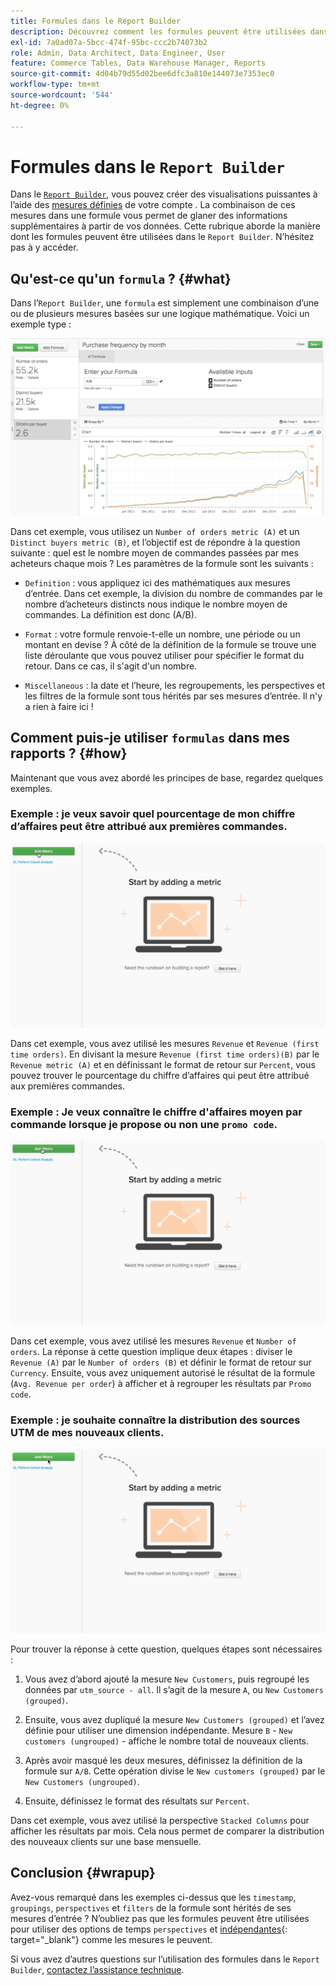 ```yaml
---
title: Formules dans le Report Builder
description: Découvrez comment les formules peuvent être utilisées dans Report Builder.
exl-id: 7a0ad07a-5bcc-474f-95bc-ccc2b74073b2
role: Admin, Data Architect, Data Engineer, User
feature: Commerce Tables, Data Warehouse Manager, Reports
source-git-commit: 4d04b79d55d02bee6dfc3a810e144073e7353ec0
workflow-type: tm+mt
source-wordcount: '544'
ht-degree: 0%

---
```


# Formules dans le `Report Builder`

Dans le [`Report Builder`](../../tutorials/using-visual-report-builder.md), vous pouvez créer des visualisations puissantes à l’aide des [mesures définies](../../data-user/reports/ess-manage-data-metrics.md) de votre compte . La combinaison de ces mesures dans une formule vous permet de glaner des informations supplémentaires à partir de vos données. Cette rubrique aborde la manière dont les formules peuvent être utilisées dans le `Report Builder`. N’hésitez pas à y accéder.

## Qu&#39;est-ce qu&#39;un `formula` ? {#what}

Dans l’`Report Builder`, une `formula` est simplement une combinaison d’une ou de plusieurs mesures basées sur une logique mathématique. Voici un exemple type :

![Exemple de formule montrant le calcul dans Report Builder](../../assets/formula-example.png)

Dans cet exemple, vous utilisez un `Number of orders metric (A)` et un `Distinct buyers metric (B)`, et l’objectif est de répondre à la question suivante : quel est le nombre moyen de commandes passées par mes acheteurs chaque mois ? Les paramètres de la formule sont les suivants :

* `Definition` : vous appliquez ici des mathématiques aux mesures d’entrée. Dans cet exemple, la division du nombre de commandes par le nombre d’acheteurs distincts nous indique le nombre moyen de commandes. La définition est donc (A/B).

* `Format` : votre formule renvoie-t-elle un nombre, une période ou un montant en devise ? À côté de la définition de la formule se trouve une liste déroulante que vous pouvez utiliser pour spécifier le format du retour. Dans ce cas, il s&#39;agit d&#39;un nombre.

* `Miscellaneous` : la date et l’heure, les regroupements, les perspectives et les filtres de la formule sont tous hérités par ses mesures d’entrée. Il n&#39;y a rien à faire ici !

## Comment puis-je utiliser `formulas` dans mes rapports ? {#how}

Maintenant que vous avez abordé les principes de base, regardez quelques exemples.

### Exemple : je veux savoir quel pourcentage de mon chiffre d’affaires peut être attribué aux premières commandes.

![Utilisation de formules pour trouver le pourcentage de revenus attribué aux premières commandes](../../assets/first_time_orders.gif)

Dans cet exemple, vous avez utilisé les mesures `Revenue` et `Revenue (first time orders)`. En divisant la mesure `Revenue (first time orders)(B)` par le `Revenue metric (A)` et en définissant le format de retour sur `Percent`, vous pouvez trouver le pourcentage du chiffre d’affaires qui peut être attribué aux premières commandes.

### Exemple : Je veux connaître le chiffre d&#39;affaires moyen par commande lorsque je propose ou non une `promo code`.

![Utilisation de formules pour trouver le chiffre d&#39;affaires moyen par commande avec et sans codes promotion](../../assets/promo_code.gif)

Dans cet exemple, vous avez utilisé les mesures `Revenue` et `Number of orders`. La réponse à cette question implique deux étapes : diviser le `Revenue (A)` par le `Number of orders (B)` et définir le format de retour sur `Currency`. Ensuite, vous avez uniquement autorisé le résultat de la formule (`Avg. Revenue per order`) à afficher et à regrouper les résultats par `Promo code`.

### Exemple : je souhaite connaître la distribution des sources UTM de mes nouveaux clients.

![Utilisation de formules pour trouver la distribution des sources UTM des nouveaux clients](../../assets/distro.gif)

Pour trouver la réponse à cette question, quelques étapes sont nécessaires :

1. Vous avez d’abord ajouté la mesure `New Customers`, puis regroupé les données par `utm_source - all`. Il s’agit de la mesure `A`, ou `New Customers (grouped)`.

1. Ensuite, vous avez dupliqué la mesure `New Customers (grouped)` et l’avez définie pour utiliser une dimension indépendante. Mesure `B` - `New customers (ungrouped)` - affiche le nombre total de nouveaux clients.

1. Après avoir masqué les deux mesures, définissez la définition de la formule sur `A/B`. Cette opération divise le `New customers (grouped)` par le `New Customers (ungrouped)`.

1. Ensuite, définissez le format des résultats sur `Percent`.

Dans cet exemple, vous avez utilisé la perspective `Stacked Columns` pour afficher les résultats par mois. Cela nous permet de comparer la distribution des nouveaux clients sur une base mensuelle.

## Conclusion {#wrapup}

Avez-vous remarqué dans les exemples ci-dessus que les `timestamp`, `groupings`, `perspectives` et `filters` de la formule sont hérités de ses mesures d’entrée ? N’oubliez pas que les formules peuvent être utilisées pour utiliser des options de temps `perspectives` et [ indépendantes](../../tutorials/time-options-visual-rpt-bldr.md){: target="_blank"} comme les mesures le peuvent.

Si vous avez d’autres questions sur l’utilisation des formules dans le `Report Builder`, [contactez l’assistance technique](https://experienceleague.adobe.com/docs/commerce-knowledge-base/kb/troubleshooting/miscellaneous/mbi-service-policies.html).
